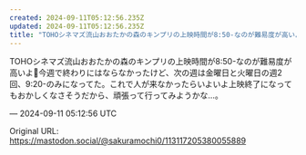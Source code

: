 ```yaml
---
created: 2024-09-11T05:12:56.235Z
updated: 2024-09-11T05:12:56.235Z
title: "TOHOシネマズ流山おおたかの森のキンプリの上映時間が8:50-なのが難易度が高いよ🥲今週で終わりにはならなかったけど、次の週は金曜日と火曜日の週2回、9:20[...]"
---
```


<p>TOHOシネマズ流山おおたかの森のキンプリの上映時間が8:50-なのが難易度が高いよ🥲今週で終わりにはならなかったけど、次の週は金曜日と火曜日の週2回、9:20-のみになってた。これで人が来なかったらいよいよ上映終了になってもおかしくなさそうだから、頑張って行ってみようかな…。</p>

&mdash; 2024-09-11 05:12:56 UTC

Original URL: https://mastodon.social/@sakuramochi0/113117205380055889
